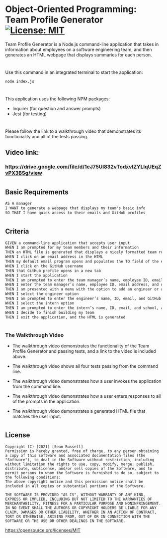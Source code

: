 # Object-Oriented Programming:      Team Profile Generator [![License: MIT](https://img.shields.io/badge/License-MIT-yellow.svg)](https://opensource.org/licenses/MIT)

Team Profile Generator is a Node.js command-line application that takes in information about employees on a software engineering team, and then generates an HTML webpage that displays summaries for each person. 
#
Use this command in an integrated terminal to start the application:

```bash
node index.js
```
#
This application uses the following NPM packages:

* Inquirer (for question and answer prompts)
* Jest (for testing)
##
#
Please follow the link to a walkthrough video that demonstrates its functionality and all of the tests passing.
## Video link:
### https://drive.google.com/file/d/1eJ75Ul832vTodxvIZYLlqUEqZvPX3BSg/view

#
## Basic Requirements

```md
AS A manager
I WANT to generate a webpage that displays my team's basic info
SO THAT I have quick access to their emails and GitHub profiles
```
#

## Criteria

```md
GIVEN a command-line application that accepts user input
WHEN I am prompted for my team members and their information
THEN an HTML file is generated that displays a nicely formatted team roster based on user input
WHEN I click on an email address in the HTML
THEN my default email program opens and populates the TO field of the email with the address
WHEN I click on the GitHub username
THEN that GitHub profile opens in a new tab
WHEN I start the application
THEN I am prompted to enter the team manager’s name, employee ID, email address, and office number
WHEN I enter the team manager’s name, employee ID, email address, and office number
THEN I am presented with a menu with the option to add an engineer or an intern or to finish building my team
WHEN I select the engineer option
THEN I am prompted to enter the engineer’s name, ID, email, and GitHub username, and I am taken back to the menu
WHEN I select the intern option
THEN I am prompted to enter the intern’s name, ID, email, and school, and I am taken back to the menu
WHEN I decide to finish building my team
THEN I exit the application, and the HTML is generated
```
#

### The Walkthrough Video

* The walkthrough video demonstrates the functionality of the Team Profile Generator and passing tests, and a link to the video is included above.

* The walkthrough video shows all four tests passing from the command line.

* The walkthrough video demonstrates how a user invokes the application from the command line.

* The walkthrough video demonstrates how a user enters responses to all of the prompts in the application.

* The walkthrough video demonstrates a generated HTML file that matches the user input.
#
## License
    Copyright (C) [2021] [Sean Russell]
    Permission is hereby granted, free of charge, to any person obtaining a copy of this software and associated documentation files (the "Software"), to deal in the Software without restriction, including without limitation the rights to use, copy, modify, merge, publish, distribute, sublicense, and/or sell copies of the Software, and to permit persons to whom the Software is furnished to do so, subject to the following conditions:
    The above copyright notice and this permission notice shall be included in all copies or substantial portions of the Software.
    
    THE SOFTWARE IS PROVIDED "AS IS", WITHOUT WARRANTY OF ANY KIND, EXPRESS OR IMPLIED, INCLUDING BUT NOT LIMITED TO THE WARRANTIES OF MERCHANTABILITY, FITNESS FOR A PARTICULAR PURPOSE AND NONINFRINGEMENT. IN NO EVENT SHALL THE AUTHORS OR COPYRIGHT HOLDERS BE LIABLE FOR ANY CLAIM, DAMAGES OR OTHER LIABILITY, WHETHER IN AN ACTION OF CONTRACT, TORT OR OTHERWISE, ARISING FROM, OUT OF OR IN CONNECTION WITH THE SOFTWARE OR THE USE OR OTHER DEALINGS IN THE SOFTWARE.
https://opensource.org/licenses/MIT